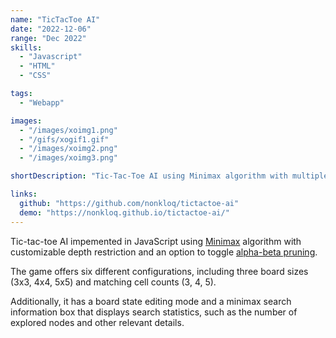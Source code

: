 ```yaml
---
name: "TicTacToe AI"
date: "2022-12-06"
range: "Dec 2022"
skills:
  - "Javascript"
  - "HTML"
  - "CSS"

tags:
  - "Webapp"

images:
  - "/images/xoimg1.png"
  - "/gifs/xogif1.gif"
  - "/images/xoimg2.png"
  - "/images/xoimg3.png"

shortDescription: "Tic-Tac-Toe AI using Minimax algorithm with multiple board sizes and state edit mode"

links:
  github: "https://github.com/nonkloq/tictactoe-ai"
  demo: "https://nonkloq.github.io/tictactoe-ai/"
---
```


Tic-tac-toe AI impemented in JavaScript using [Minimax](https://en.wikipedia.org/wiki/Minimax) algorithm with customizable depth restriction and an option to toggle [alpha-beta pruning](https://en.wikipedia.org/wiki/Alpha%E2%80%93beta_pruning).

The game offers six different configurations, including three board sizes (3x3, 4x4, 5x5) and matching cell counts (3, 4, 5).

Additionally, it has a board state editing mode and a minimax search information box that displays search statistics, such as the number of explored nodes and other relevant details.
